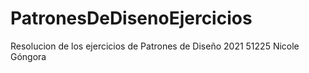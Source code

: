 # PatronesDeDisenoEjercicios
Resolucion de los ejercicios de Patrones de Diseño 2021 
51225 Nicole Góngora
